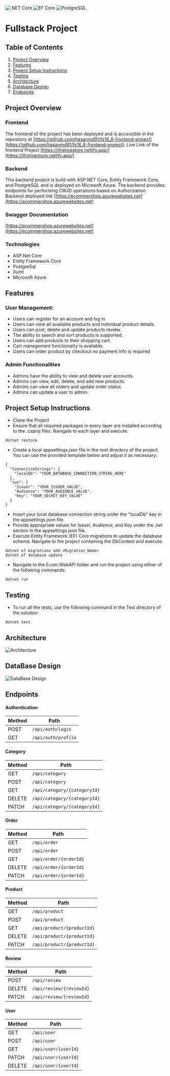 ![.NET Core](https://img.shields.io/badge/.NET%20Core-v.7-purple)
![EF Core](https://img.shields.io/badge/EF%20Core-v.7-cyan)
![PostgreSQL](https://img.shields.io/badge/PostgreSQL-v.14-drakblue)

# Fullstack Project

## Table of Contents

1. [Project Overview](#project-overview)
2. [Features](#features)
3. [Project Setup Instructions](#project-setup-instructions)
4. [Testing](#testing)
5. [Architecture](#architecture)
6. [Database Design](#database-design)
7. [Endpoints](#endpoints)

## Project Overview

### Frontend

The frontend of the project has been deployed and is accessible in the repository at [https://github.com/hasanmd91/fs16_6-frontend-project](https://github.com/hasanmd91/fs16_6-frontend-project): Live Link of the frontend Project [https://ilhshoestore.netlify.app/](https://ilhshoestore.netlify.app/)

### Backend

This backend project is build wtih ASP.NET Core, Entity Framework Core, and PostgreSQL and is deployed on Microsoft Azure. The backend provides endpoints for performing CRUD operations based on Authorization. Backend deployed link [https://ecommershop.azurewebsites.net](https://ecommershop.azurewebsites.net)

### Swagger Documentation

[https://ecommershop.azurewebsites.net](https://ecommershop.azurewebsites.net)

### Technologies

- ASP.Net Core
- Entity Framework Core
- PostgreSql
- Xunit
- Microsoft Azure

## Features

### User Management:

- Users can register for an account and log in.
- Users can view all available products and individual product details.
- Users can post, delete and update products review.
- The ability to search and sort products is supported.
- Users can add products to their shopping cart.
- Cart management functionality is available.
- Users can order product by checkout no payment info is required

### Admin Functionalities

- Admins have the ability to view and delete user accounts.
- Admins can view, edit, delete, and add new products.
- Admins can view all orders and update order status
- Admins can update a user to admin.

## Project Setup Instructions

- Clone the Project
- Ensure that all required packages in every layer are installed according to the .csproj files. Navigate to each layer and execute:

```
dotnet restore
```

- Create a local appsettings.json file in the root directory of the project. You can use the provided template below and adjust it as necessary:

```
{
  "ConnectionStrings": {
    "localDb": "YOUR_DATABASE_CONNECTION_STRING_HERE"
  },
  "Jwt": {
    "Issuer": "YOUR_ISSUER_VALUE",
    "Audience": "YOUR_AUDIENCE_VALUE",
    "Key": "YOUR_SECRET_KEY_VALUE"
  }
}

```

- Insert your local database connection string under the "localDb" key in the appsettings.json file.
- Provide appropriate values for Issuer, Audience, and Key under the Jwt section in the appsettings.json file.
- Execute Entity Framework (EF) Core migrations to update the database schema. Navigate to the project containing the DbContext and execute:

```
dotnet ef migrations add <Migration_Name>
dotnet ef database update

```

- Navigate to the Ecom.WebAPI folder and run the project using either of the following commands:

```
dotnet run

```

## Testing

- To run all the tests, use the following command in the Test directory of the solution:

```
dotnet test

```

## Architecture

![Architecture](Design/architecture.png)

## DataBase Design

![DataBase Design](Design/erd.png)

## Endpoints

#### Authentication

| Method | Path                |
| ------ | ------------------- |
| POST   | `/api/auth/login`   |
| GET    | `/api/auth/profile` |

#### Category

| Method | Path                         |
| ------ | ---------------------------- |
| GET    | `/api/category`              |
| POST   | `/api/category`              |
| GET    | `/api/category/{categoryId}` |
| DELETE | `/api/category/{categoryId}` |
| PATCH  | `/api/category/{categoryId}` |

#### Order

| Method | Path                   |
| ------ | ---------------------- |
| GET    | `/api/order`           |
| POST   | `/api/order`           |
| GET    | `/api/order/{orderId}` |
| DELETE | `/api/order/{orderId}` |
| PATCH  | `/api/order/{orderId}` |

#### Product

| Method | Path                       |
| ------ | -------------------------- |
| GET    | `/api/product`             |
| POST   | `/api/product`             |
| GET    | `/api/product/{productId}` |
| DELETE | `/api/product/{productId}` |
| PATCH  | `/api/product/{productId}` |

#### Review

| Method | Path                     |
| ------ | ------------------------ |
| POST   | `/api/review`            |
| DELETE | `/api/review/{reviewId}` |
| PATCH  | `/api/review/{reviewId}` |

#### User

| Method | Path                 |
| ------ | -------------------- |
| GET    | `/api/user`          |
| POST   | `/api/user`          |
| GET    | `/api/user/{userId}` |
| PATCH  | `/api/user/{userId}` |
| DELETE | `/api/user/{userId}` |
